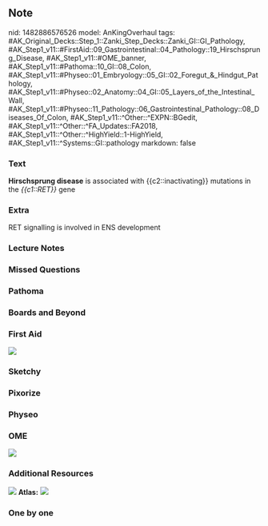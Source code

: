 ## Note
nid: 1482886576526
model: AnKingOverhaul
tags: #AK_Original_Decks::Step_1::Zanki_Step_Decks::Zanki_GI::GI_Pathology, #AK_Step1_v11::#FirstAid::09_Gastrointestinal::04_Pathology::19_Hirschsprung_Disease, #AK_Step1_v11::#OME_banner, #AK_Step1_v11::#Pathoma::10_GI::08_Colon, #AK_Step1_v11::#Physeo::01_Embryology::05_GI::02_Foregut_&_Hindgut_Pathology, #AK_Step1_v11::#Physeo::02_Anatomy::04_GI::05_Layers_of_the_Intestinal_Wall, #AK_Step1_v11::#Physeo::11_Pathology::06_Gastrointestinal_Pathology::08_Diseases_Of_Colon, #AK_Step1_v11::^Other::^EXPN::BGedit, #AK_Step1_v11::^Other::^FA_Updates::FA2018, #AK_Step1_v11::^Other::^HighYield::1-HighYield, #AK_Step1_v11::^Systems::GI::pathology
markdown: false

### Text
<div>
  <b>Hirschsprung disease</b> is associated with
  {{c2::inactivating}} mutations in the <i>{{c1::RET}}</i> gene
</div>

### Extra
RET signalling is involved in ENS development

### Lecture Notes


### Missed Questions


### Pathoma


### Boards and Beyond


### First Aid
<img src="tmpQc6J29.png">

### Sketchy


### Pixorize


### Physeo


### OME
<div class="ome-widget">
  <a href="https://onlinemeded.org?ref=anki"><img src=
  "_OME_AnkiFlashcards_General_4.png"></a>
</div>

### Additional Resources
<img src="big_5db84c3c46edb.jpg"> <b>Atlas:</b> <img src=
"tmpSB0Bj4.png">

### One by one

